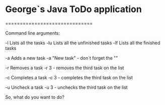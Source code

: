 # George`s Java ToDo application
==============================

Command line arguments:

 -l  Lists all the tasks
 -lu Lists all the unfinished tasks
 -lf Lists all the finished tasks

 -a  Adds a new task
      -a "New task"     - don`t forget the ""

 -r  Removes a task
      -r 3              - removes the third task on the list

 -c  Completes a task
      -c 3              - completes the third task on the list

 -u  Uncheck a task
      -u 3              - unchecks the third task on the list

So, what do you want to do?
